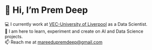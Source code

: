 # 👋 Hi, I’m Prem Deep
💻 I currently work at [VEC-University of Liverpool](https://www.virtualengineeringcentre.com/) as a Data Scientist.\
🌱 I am here to learn, experiment and create on AI and Data Science projects.\
📫 Reach me at mareedupremdeep@gmail.com

<!---
Prem-Deep9/Prem-Deep9 is a ✨ special ✨ repository because its `README.md` (this file) appears on your GitHub profile.
You can click the Preview link to take a look at your changes.
--->
